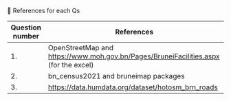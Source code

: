📄 References for each Qs

| Question number | References |
|---|---|
| 1. | OpenStreetMap and https://www.moh.gov.bn/Pages/BruneiFacilities.aspx (for the excel)  |   
| 2. | bn_census2021 and bruneimap packages |
| 3. | https://data.humdata.org/dataset/hotosm_brn_roads |
